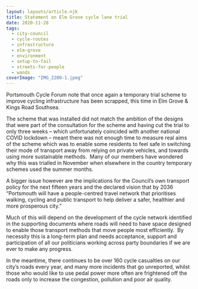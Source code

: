 ```yaml
---
layout: layouts/article.njk
title: Statement on Elm Grove cycle lane trial
date: 2020-11-28
tags:  
  - city-council
  - cycle-routes
  - infrastructure 
  - elm-grove
  - environment
  - setup-to-fail
  - streets-for-people
  - wands
coverImage: "IMG_2280-1.jpeg"
---
```


Portsmouth Cycle Forum note that once again a temporary trial scheme to improve cycling infrastructure has been scrapped, this time in Elm Grove & Kings Road Southsea.

The scheme that was installed did not match the ambition of the designs that were part of the consultation for the scheme and having cut the trial to only three weeks – which unfortunately coincided with another national COVID lockdown – meant there was not enough time to measure real aims of the scheme which was to enable some residents to feel safe in switching their mode of transport away from relying on private vehicles, and towards using more sustainable methods.  Many of our members have wondered why this was trialled in November when elsewhere in the country temporary schemes used the summer months.

A bigger issue however are the implications for the Council’s own transport policy for the next fifteen years and the declared vision that by 2036 “Portsmouth will have a people-centred travel network that prioritises walking, cycling and public transport to help deliver a safer, healthier and more prosperous city.”

Much of this will depend on the development of the cycle network identified in the supporting documents where roads will need to have space designed to enable those transport methods that move people most efficiently.  By necessity this is a long-term plan and needs acceptance, support and participation of all our politicians working across party boundaries if we are ever to make any progress.  

In the meantime, there continues to be over 160 cycle casualties on our city’s roads every year, and many more incidents that go unreported, whilst those who would like to use pedal power more often are frightened off the roads only to increase the congestion, pollution and poor air quality.
